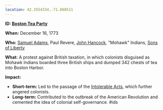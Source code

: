 ```yaml
---
location: 42.3554334,-71.060511
---
```

**ID: [Boston Tea Party](./../Boston-Tea-Party/)**

**When:** December 16, 1773

**Who:** [Samuel Adams](./../Samuel-Adams/), Paul Revere, [John Hancock](./../John-Hancock/), "Mohawk" Indians, [Sons of Liberty](./../Sons-of-Liberty/)

**What:** A protest against British taxation, in which colonists disguised as Mohawk Indians boarded three British ships and dumped 342 chests of tea into Boston Harbor.

**Impact:**

* **Short-term:** Led to the passage of the [Intolerable Acts](./../Intolerable-Acts/), which further angered colonists.
* **Long-term:** Contributed to the outbreak of the American Revolution and cemented the idea of colonial self-governance.
#ids